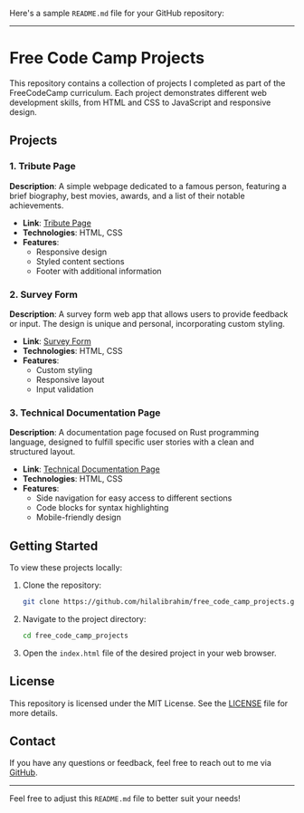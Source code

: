 Here's a sample `README.md` file for your GitHub repository:

---

# Free Code Camp Projects

This repository contains a collection of projects I completed as part of the FreeCodeCamp curriculum. Each project demonstrates different web development skills, from HTML and CSS to JavaScript and responsive design.

## Projects

### 1. Tribute Page
**Description**: A simple webpage dedicated to a famous person, featuring a brief biography, best movies, awards, and a list of their notable achievements.

- **Link**: [Tribute Page](https://github.com/hilalibrahim/free_code_camp_projects/tribute-page)
- **Technologies**: HTML, CSS
- **Features**: 
  - Responsive design
  - Styled content sections
  - Footer with additional information

### 2. Survey Form
**Description**: A survey form web app that allows users to provide feedback or input. The design is unique and personal, incorporating custom styling.

- **Link**: [Survey Form](https://github.com/hilalibrahim/free_code_camp_projects/survey-form)
- **Technologies**: HTML, CSS
- **Features**: 
  - Custom styling
  - Responsive layout
  - Input validation

### 3. Technical Documentation Page
**Description**: A documentation page focused on Rust programming language, designed to fulfill specific user stories with a clean and structured layout.

- **Link**: [Technical Documentation Page](https://github.com/hilalibrahim/free_code_camp_projects/technical-documentation)
- **Technologies**: HTML, CSS
- **Features**: 
  - Side navigation for easy access to different sections
  - Code blocks for syntax highlighting
  - Mobile-friendly design

## Getting Started

To view these projects locally:

1. Clone the repository:
    ```bash
    git clone https://github.com/hilalibrahim/free_code_camp_projects.git
    ```
2. Navigate to the project directory:
    ```bash
    cd free_code_camp_projects
    ```
3. Open the `index.html` file of the desired project in your web browser.

## License

This repository is licensed under the MIT License. See the [LICENSE](https://github.com/hilalibrahim/free_code_camp_projects/blob/main/LICENSE) file for more details.

## Contact

If you have any questions or feedback, feel free to reach out to me via [GitHub](https://github.com/hilalibrahim).

---

Feel free to adjust this `README.md` file to better suit your needs!